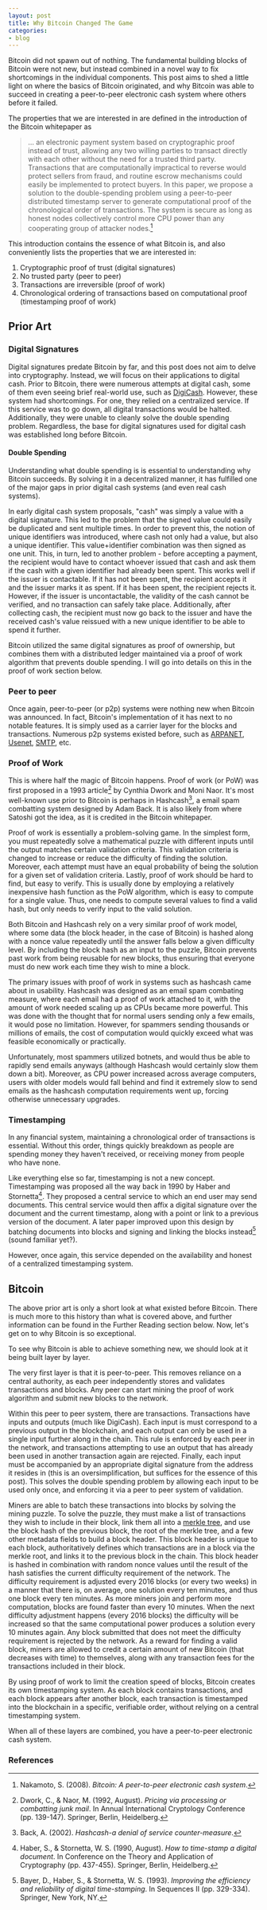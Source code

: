```yaml
---
layout: post
title: Why Bitcoin Changed The Game
categories:
- blog
---
```


Bitcoin did not spawn out of nothing. The fundamental building blocks of Bitcoin were not new, but instead combined in a novel way to fix shortcomings in the individual components. This post aims to shed a little light on where the basics of Bitcoin originated, and why Bitcoin was able to succeed in creating a peer-to-peer electronic cash system where others before it failed.

The properties that we are interested in are defined in the introduction of the Bitcoin whitepaper as  

 > ... an electronic payment system based on cryptographic proof instead of trust, allowing any two willing parties to transact directly with each other without the need for a trusted third party. Transactions that are computationally impractical to reverse would protect sellers from fraud, and routine escrow mechanisms could easily be implemented to protect buyers. In this paper, we propose a solution to the double-spending problem using a peer-to-peer distributed timestamp server to generate computational proof of the chronological order of transactions. The system is secure as long as honest nodes collectively control more CPU power than any cooperating group of attacker nodes.[^1]

 This introduction contains the essence of what Bitcoin is, and also conveniently lists the properties that we are interested in:

 1. Cryptographic proof of trust (digital signatures) 
 2. No trusted party (peer to peer)
 3. Transactions are irreversible (proof of work)
 4. Chronological ordering of transactions based on computational proof (timestamping proof of work)

## Prior Art 

### Digital Signatures

Digital signatures predate Bitcoin by far, and this post does not aim to delve into cryptography. Instead, we will focus on their applications to digital cash. Prior to Bitcoin, there were numerous attempts at digital cash, some of them even seeing brief real-world use, such as [DigiCash](https://en.wikipedia.org/wiki/DigiCash). However, these system had shortcomings. For one, they relied on a centralized service. If this service was to go down, all digital transactions would be halted. Additionally, they were unable to cleanly solve the double spending problem. Regardless, the base for digital signatures used for digital cash was established long before Bitcoin.

#### Double Spending

Understanding what double spending is is essential to understanding why Bitcoin succeeds. By solving it in a decentralized manner, it has fulfilled one of the major gaps in prior digital cash systems (and even real cash systems).

In early digital cash system proposals, "cash" was simply a value with a digital signature. This led to the problem that the signed value could easily be duplicated and sent multiple times. In order to prevent this, the notion of unique identifiers was introduced, where cash not only had a value, but also a unique identifier. This value+identifier combination was then signed as one unit. This, in turn, led to another problem - before accepting a payment, the recipient would have to contact whoever issued that cash and ask them if the cash with a given identifier had already been spent. This works well if the issuer is contactable. If it has not been spent, the recipient accepts it and the issuer marks it as spent. If it has been spent, the recipient rejects it. However, if the issuer is uncontactable, the validity of the cash cannot be verified, and no transaction can safely take place. Additionally, after collecting cash, the recipient must now go back to the issuer and have the received cash's value reissued with a new unique identifier to be able to spend it further.

Bitcoin utilized the same digital signatures as proof of ownership, but combines them with a distributed ledger maintained via a proof of work algorithm that prevents double spending. I will go into details on this in the proof of work section below.

### Peer to peer

Once again, peer-to-peer (or p2p) systems were nothing new when Bitcoin was announced. In fact, Bitcoin's implementation of it has next to no notable features. It is simply used as a carrier layer for the blocks and transactions. Numerous p2p systems existed before, such as [ARPANET](https://en.wikipedia.org/wiki/ARPANET), [Usenet](https://en.wikipedia.org/wiki/Usenet), [SMTP](https://en.wikipedia.org/wiki/Simple_Mail_Transfer_Protocol), etc.

### Proof of Work

This is where half the magic of Bitcoin happens. Proof of work (or PoW) was first proposed in a 1993 article[^2] by Cynthia Dwork and Moni Naor. It's most well-known use prior to Bitcoin is perhaps in Hashcash[^3], a email spam combatting system designed by Adam Back. It is also likely from where Satoshi got the idea, as it is credited in the Bitcoin whitepaper.

Proof of work is essentially a problem-solving game. In the simplest form, you must repeatedly solve a mathematical puzzle with different inputs until the output matches certain validation criteria. This validation criteria is changed to increase or reduce the difficulty of finding the solution. Moreover, each attempt must have an equal probability of being the solution for a given set of validation criteria. Lastly, proof of work should be hard to find, but easy to verify. This is usually done by employing a relatively inexpensive hash function as the PoW algorithm, which is easy to compute for a single value. Thus, one needs to compute several values to find a valid hash, but only needs to verify input to the valid solution.

Both Bitcoin and Hashcash rely on a very similar proof of work model, where some data (the block header, in the case of Bitcoin) is hashed along with a nonce value repeatedly until the answer falls below a given difficulty level. By including the block hash as an input to the puzzle, Bitcoin prevents past work from being reusable for new blocks, thus ensuring that everyone must do new work each time they wish to mine a block.

The primary issues with proof of work in systems such as hashcash came about in usability. Hashcash was designed as an email spam combating measure, where each email had a proof of work attached to it, with the amount of work needed scaling up as CPUs became more powerful. This was done with the thought that for normal users sending only a few emails, it would pose no limitation. However, for spammers sending thousands or millions of emails, the cost of computation would quickly exceed what was feasible economically or practically.

Unfortunately, most spammers utilized botnets, and would thus be able to rapidly send emails anyways (although Hashcash would certainly slow them down a bit). Moreover, as CPU power increased across average computers, users with older models would fall behind and find it extremely slow to send emails as the hashcash computation requirements went up, forcing otherwise unnecessary upgrades.

### Timestamping

In any financial system, maintaining a chronological order of transactions is essential. Without this order, things quickly breakdown as people are spending money they haven't received, or receiving money from people who have none.

Like everything else so far, timestamping is not a new concept. Timestamping was proposed all the way back in 1990 by Haber and Stornetta[^4]. They proposed a central service to which an end user may send documents. This central service would then affix a digital signature over the document and the current timestamp, along with a point or link to a previous version of the document. A later paper improved upon this design by batching documents into blocks and signing and linking the blocks instead[^5] (sound familiar yet?).

However, once again, this service depended on the availability and honest of a centralized timestamping system. 

## Bitcoin

The above prior art is only a short look at what existed before Bitcoin. There is much more to this history than what is covered above, and further information can be found in the Further Reading section below. Now, let's get on to why Bitcoin is so exceptional.

To see why Bitcoin is able to achieve something new, we should look at it being built layer by layer.

The very first layer is that it is peer-to-peer. This removes reliance on a central authority, as each peer independently stores and validates transactions and blocks. Any peer can start mining the proof of work algorithm and submit new blocks to the network.

Within this peer to peer system, there are transactions. Transactions have inputs and outputs (much like DigiCash). Each input is must correspond to a previous output in the blockchain, and each output can only be used in a single input further along in the chain. This rule is enforced by each peer in the network, and transactions attempting to use an output that has already been used in another transaction again are rejected. Finally, each input must be accompanied by an appropriate digital signature from the address it resides in (this is an oversimplification, but suffices for the essence of this post). This solves the double spending problem by allowing each input to be used only once, and enforcing it via a peer to peer system of validation.

Miners are able to batch these transactions into blocks by solving the mining puzzle. To solve the puzzle, they must make a list of transactions they wish to include in their block, link them all into a [merkle tree](https://en.wikipedia.org/wiki/Merkle_tree), and use the block hash of the previous block, the root of the merkle tree, and a few other metadata fields to build a block header. This block header is unique to each block, authoritatively defines which transactions are in a block via the merkle root, and links it to the previous block in the chain. This block header is hashed in combination with random nonce values until the result of the hash satisfies the current difficulty requirement of the network. The difficulty requirement is adjusted every 2016 blocks (or every two weeks) in a manner that there is, on average, one solution every ten minutes, and thus one block every ten minutes. As more miners join and perform more computation, blocks are found faster than every 10 minutes. When the next difficulty adjustment happens (every 2016 blocks) the difficulty will be increased so that the same computational power produces a solution every 10 minutes again. Any block submitted that does not meet the difficulty requirement is rejected by the network. As a reward for finding a valid block, miners are allowed to credit a certain amount of new Bitcoin (that decreases with time) to themselves, along with any transaction fees for the transactions included in their block.

By using proof of work to limit the creation speed of blocks, Bitcoin creates its own timestamping system. As each block contains transactions, and each block appears after another block, each transaction is timestamped into the blockchain in a specific, verifiable order, without relying on a central timestamping system.

When all of these layers are combined, you have a peer-to-peer electronic cash system.

### References

[^1]: Nakamoto, S. (2008). *Bitcoin: A peer-to-peer electronic cash system*.
[^2]: Dwork, C., & Naor, M. (1992, August). *Pricing via processing or combatting junk mail*. In Annual International Cryptology Conference (pp. 139-147). Springer, Berlin, Heidelberg.
[^3]: Back, A. (2002). *Hashcash-a denial of service counter-measure*.
[^4]: Haber, S., & Stornetta, W. S. (1990, August). *How to time-stamp a digital document*. In Conference on the Theory and Application of Cryptography (pp. 437-455). Springer, Berlin, Heidelberg.
[^5]: Bayer, D., Haber, S., & Stornetta, W. S. (1993). *Improving the efficiency and reliability of digital time-stamping*. In Sequences II (pp. 329-334). Springer, New York, NY.
